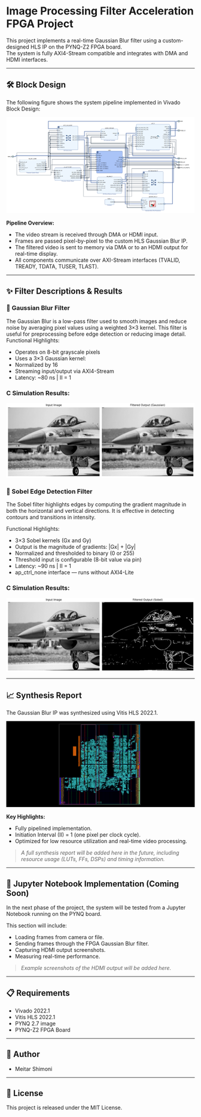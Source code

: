 # Image Processing Filter Acceleration FPGA Project

This project implements a real-time Gaussian Blur filter using a custom-designed HLS IP on the PYNQ-Z2 FPGA board.  
The system is fully AXI4-Stream compatible and integrates with DMA and HDMI interfaces.

---

## 🛠 Block Design

The following figure shows the system pipeline implemented in Vivado Block Design:

![Block Diagram](images/Block_Design.png)

**Pipeline Overview:**
- The video stream is received through DMA or HDMI input.
- Frames are passed pixel-by-pixel to the custom HLS Gaussian Blur IP.
- The filtered video is sent to memory via DMA or to an HDMI output for real-time display.
- All components communicate over AXI-Stream interfaces (TVALID, TREADY, TDATA, TUSER, TLAST).

---
## ✨ Filter Descriptions & Results

### 🔹 **Gaussian Blur Filter**
The Gaussian Blur is a low-pass filter used to smooth images and reduce noise by averaging pixel values using a weighted 3×3 kernel. This filter is useful for preprocessing before edge detection or reducing image detail.
Functional Highlights:
- Operates on 8-bit grayscale pixels
- Uses a 3×3 Gaussian kernel:
- Normalized by 16
- Streaming input/output via AXI4-Stream
- Latency: ~80 ns | II = 1
### C Simulation Results:
![Block Diagram](images/gaussian_blur_4_6_25.png)

### 🔹 Sobel Edge Detection Filter
The Sobel filter highlights edges by computing the gradient magnitude in both the horizontal and vertical directions. It is effective in detecting contours and transitions in intensity.

Functional Highlights:
- 3×3 Sobel kernels (Gx and Gy)
- Output is the magnitude of gradients: |Gx| + |Gy|
- Normalized and thresholded to binary (0 or 255)
- Threshold input is configurable (8-bit value via pin)
- Latency: ~90 ns | II = 1
- ap_ctrl_none interface — runs without AXI4-Lite

### C Simulation Results:
![Block Diagram](images/Sobel_4_6_25.png)

---
## 📈 Synthesis Report

The Gaussian Blur IP was synthesized using Vitis HLS 2022.1.

![Synthesis](images/Synthesis.png)

**Key Highlights:**
- Fully pipelined implementation.
- Initiation Interval (II) = 1 (one pixel per clock cycle).
- Optimized for low resource utilization and real-time video processing.

> *A full synthesis report will be added here in the future, including resource usage (LUTs, FFs, DSPs) and timing information.*

---

## 🎥 Jupyter Notebook Implementation (Coming Soon)

In the next phase of the project, the system will be tested from a Jupyter Notebook running on the PYNQ board.

This section will include:
- Loading frames from camera or file.
- Sending frames through the FPGA Gaussian Blur filter.
- Capturing HDMI output screenshots.
- Measuring real-time performance.

> *Example screenshots of the HDMI output will be added here.*

---

## 📋 Requirements

- Vivado 2022.1
- Vitis HLS 2022.1
- PYNQ 2.7 image
- PYNQ-Z2 FPGA Board

---

## 👤 Author

- Meitar Shimoni

---

## 📜 License

This project is released under the MIT License.

